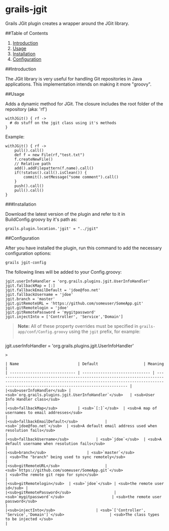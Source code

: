grails-jgit
==============================

Grails JGit plugin creates a wrapper around the JGit library. 

##Table of Contents

1. [Introduction](#introduction)
2. [Usage](#usage)
3. [Installation](#installation)
4. [Configuration](#configuration)

##Introduction

The JGit library is very useful for handling Git repositories in Java applications. This implementation intends on making it more "groovy".

##Usage

Adds a dynamic method for JGit. The closure includes the root folder of the repository (aka: 'rf')

```
withJGit() { rf ->
  # do stuff on the jgit class using it's methods
}
```

Example:

```
withJGit() { rf ->
    pull().call()
    def f = new File(rf,"test.txt")
    f.createNewFile()
    // Relative path
    add().addFilepattern(f.name).call()
    if(!status().call().isClean()) {
        commit().setMessage("some comment").call()
    }
    push().call()
    pull().call()
}
```

###Installation

Download the latest version of the plugin and refer to it in BuildConfig.groovy by it's path as:

```
grails.plugin.location.'jgit' = "../jgit"
```

##Configuration

After you have installed the plugin, run this command to add the necessary configuration options:

```
grails jgit-config
```

The following lines will be added to your Config.groovy:

```
jgit.userInfoHandler = 'org.grails.plugins.jgit.UserInfoHandler'
jgit.fallbackMap = [:]
jgit.fallbackEmailDefault = 'jdoe@foo.net'
jgit.fallbackUsername = 'jdoe'
jgit.branch = 'master'
jgit.gitRemoteURL = 'https://github.com/someuser/SomeApp.git'
jgit.gitRemotelogin = 'jdoe'
jgit.gitRemotePassword = 'mygitpassword'
jgit.injectInto = ['Controller', 'Service','Domain']
```

> **Note:** All of these property overrides must be specified in `grails-app/conf/Config.groovy` using the `jgit` prefix, for example:
> 
> ```
jgit.userInfoHandler =
     'org.grails.plugins.jgit.UserInfoHandler'
``` 
> 

| Name	                        | Default	                 | Meaning                                                                                                                                                                                               |
| ----------------------------- | ------------------------------ | ----------------------------------------------------------------------------------------------------------------------------------------------------------------------------------------------------- |
|<sub>userInfoHandler</sub> | <sub>`org.grails.plugins.jgit.UserInfoHandler`</sub>	 | <sub>User Info Handler class</sub>                                                                                                                                                                            |
|<sub>fallbackMap</sub>	        | <sub>`[:]`</sub>  | <sub>A map of usernames to email addresses</sub>                                                                                                                                                                 |
|<sub>fallbackEmailDefault</sub>	        | <sub>`jdoe@foo.net`</sub>  | <sub>A default email address used when resolution fails</sub>                                                                                                                                                                 |
|<sub>fallbackUsername</sub>	        | <sub>`jdoe`</sub>  | <sub>A default username when resolution fails</sub>                                                                                                                                                                 |
|<sub>branch</sub>	                | <sub>`master`</sub>	                 | <sub>The "branch" being used to sync remotely</sub>                                                                                                                                      |
|<sub>gitRemoteURL</sub>	                | <sub>`https://github.com/someuser/SomeApp.git`</sub>	                 | <sub>The remote git repo for sync</sub>                                                                                                                                      |
|<sub>gitRemotelogin</sub>	| <sub>`jdoe`</sub>	| <sub>the remote user id</sub> |
|<sub>gitRemotePassword</sub>	                | <sub>`mygitpassword`</sub>	                 | <sub>the remote user password</sub>                                                                                                                                      |
|<sub>injectInto</sub>	                | <sub>`['Controller', 'Service','Domain']`</sub>	                 | <sub>The class types to be injected </sub>                                                                                                                                      |

